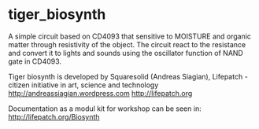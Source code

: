 # tiger_biosynth
A simple circuit based on CD4093 that sensitive to MOISTURE and organic matter through resistivity of the object.
The circuit react to the resistance and convert it to lights and sounds using the oscillator function of NAND gate in CD4093. 

Tiger biosynth is developed by Squaresolid (Andreas Siagian), Lifepatch - citizen initiative in art, science and technology
http://andreassiagian.wordpress.com
http://lifepatch.org

Documentation as a modul kit for workshop can be seen in: http://lifepatch.org/Biosynth

